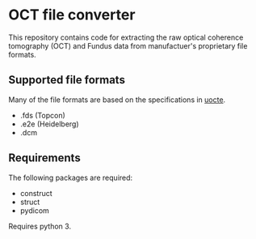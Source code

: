# OCT file converter #

This repository contains code for extracting the raw optical coherence tomography (OCT) and Fundus data from manufactuer's proprietary file formats. 

## Supported file formats
Many of the file formats are based on the specifications in [uocte](https://bitbucket.org/uocte/uocte/wiki/Home).
* .fds (Topcon)
* .e2e (Heidelberg)
* .dcm

## Requirements
The following packages are required:
* construct
* struct
* pydicom

Requires python 3.
